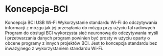 # Koncepcja-BCI
Koncepcja BCI USB Wi-Fi 
Wykorzystanie standardu Wi-Fi do odczytywania informacji z mózgu jak jej przesyłania do mózgu przy użyciu fal radiowych 
Program do obsługi BCI wykorzysta sieć neuronową do odczytywania myśli i przetwarzania danych program powinien być prosty w użyciu oparty
o obcene programy z innych projektów BCI. 
Jest to koncepcja standardu bez inwazyjnego z wykorzystaniem standardu Wi-Fi.

